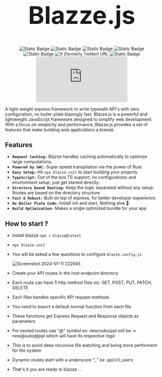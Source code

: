 <div align="center">

  <h1 style="font-size:5rem">Blazze.js</h1>
  
  <a>![Static Badge](https://img.shields.io/badge/TypeSafe-8A28E2)</a> 
  <a>![Static Badge](https://img.shields.io/badge/API%20Dev-%201A18A0)</a> 
  <a>![Static Badge](https://img.shields.io/badge/OpenSource%20-%20%23fff?logoColor=%23fff&labelColor=%23fff&color=%23fff)</a>
  <a>![Static Badge](https://img.shields.io/badge/Express-%20%20%23FF00FF)</a>
  <a>![Static Badge](https://img.shields.io/badge/SWC-%20?logoColor=%23000&color=%2300FFF3)</a>
  <a>![X (formerly Twitter) URL](https://img.shields.io/twitter/url?url=https%3A%2F%2Ftwitter.com%2FYC59094) </a>
  <a>![Static Badge](https://img.shields.io/badge/v.1.2.3%20-%20%230213FF)</a>
  <a>![GitHub commit activity (branch)](https://img.shields.io/github/commit-activity/t/Axnjr/Blazze.js?logoColor=%23000&labelColor=%23F4FF00&color=%23FC9300)</a>
  
</div>

A light-weight express framework to write typesafe API's with zero configuration, no boiler-plate blazingly fast. Blazze.js is a powerful and lightweight JavaScript framework designed to simplify web development. With a focus on simplicity and performance, Blazze.js provides a set of features that make building web applications a breeze.

## Features
- __`Request Caching:`__ Blazze handles caching automatically to optimize large computations.
- __`Powered by SWC:`__ Super speed transpilation via the power of Rust.
- __`Easy Setup:`__ Hit `npx blazze-init` to start building your projects.
- __`TypeScript:`__ Out of the box TS support, no configurations and environment setup, just get started directly.
- __`Directory based Routing:`__ Keep the logic separated without any setup. Routes are based on the directory structure.
- __`Fast & Robust:`__ Built on top of express, for better developer experience.
- __`No Boiler Plate Code:`__ Install init and start, Nothing else 🚀
- __`Build Optimization:`__ Makes a single optimized bundle for your app

## How to start ? 

- Install blazze `npm i blazze@latest`
- ```npx blazze-init```
- You will be asked a few questions to configure `blazze.config.js`
  
  <img width="" alt="Screenshot 2024-01-11 222945" src="https://github.com/Axnjr/Blazze.js/assets/111436589/c9f09ffe-953e-43a5-bd52-ef2f8ee376e0">
  
- Create your API routes in the root-endpoint directory 
- Each route can have 5 http method files viz: GET, POST, PUT, PATCH, DELETE
- Each files handles specific API request methods
- You need to export a default normal function from each file
- These functions get Express Request and Response objects as parameters
- For nested routes use "@" symbol ex: new/subs/ppl will be -> new@subs@ppl which will have its respective logic
- This is to avoid deep recursive file watching and being more performent for the system
- Dynamic routes start with a underscore "_" ex: api/v1/_users 
- That's it you are ready to blazze ...
